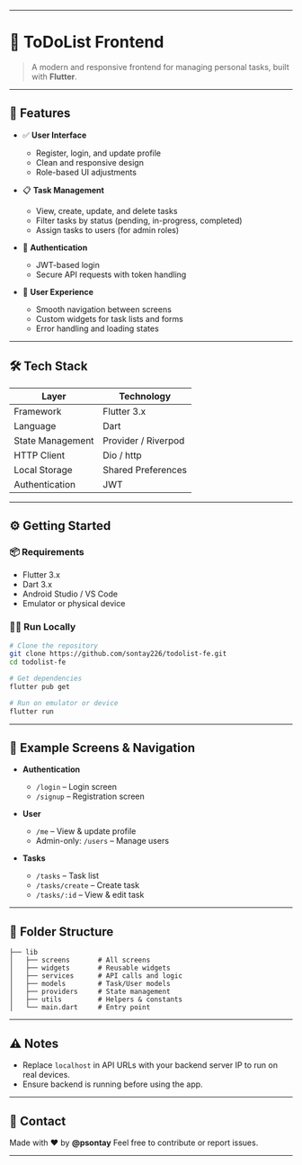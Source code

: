 

---

# 📝 ToDoList Frontend

> A modern and responsive frontend for managing personal tasks, built with **Flutter**.

---

## 🚀 Features

* ✅ **User Interface**

  * Register, login, and update profile
  * Clean and responsive design
  * Role-based UI adjustments

* 📋 **Task Management**

  * View, create, update, and delete tasks
  * Filter tasks by status (pending, in-progress, completed)
  * Assign tasks to users (for admin roles)

* 🔐 **Authentication**

  * JWT-based login
  * Secure API requests with token handling

* 📱 **User Experience**

  * Smooth navigation between screens
  * Custom widgets for task lists and forms
  * Error handling and loading states

---

## 🛠️ Tech Stack

| Layer            | Technology          |
| ---------------- | ------------------- |
| Framework        | Flutter 3.x         |
| Language         | Dart                |
| State Management | Provider / Riverpod |
| HTTP Client      | Dio / http          |
| Local Storage    | Shared Preferences  |
| Authentication   | JWT                 |

---

## ⚙️ Getting Started

### 📦 Requirements

* Flutter 3.x
* Dart 3.x
* Android Studio / VS Code
* Emulator or physical device

### 🧑‍💻 Run Locally

```bash
# Clone the repository
git clone https://github.com/sontay226/todolist-fe.git
cd todolist-fe

# Get dependencies
flutter pub get

# Run on emulator or device
flutter run
```

---

## 📌 Example Screens & Navigation

* **Authentication**

  * `/login` – Login screen
  * `/signup` – Registration screen

* **User**

  * `/me` – View & update profile
  * Admin-only: `/users` – Manage users

* **Tasks**

  * `/tasks` – Task list
  * `/tasks/create` – Create task
  * `/tasks/:id` – View & edit task

---

## 🧠 Folder Structure

```
├── lib
│   ├── screens       # All screens
│   ├── widgets       # Reusable widgets
│   ├── services      # API calls and logic
│   ├── models        # Task/User models
│   ├── providers     # State management
│   ├── utils         # Helpers & constants
│   └── main.dart     # Entry point
```

---

## ⚠️ Notes

* Replace `localhost` in API URLs with your backend server IP to run on real devices.
* Ensure backend is running before using the app.

---

## 📮 Contact

Made with ❤️ by **@psontay**
Feel free to contribute or report issues.

---


